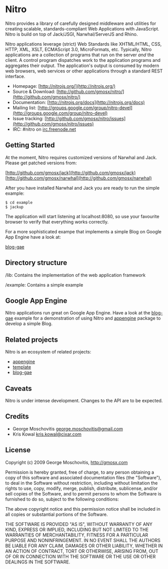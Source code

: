 Nitro
=====

Nitro provides a library of carefully designed middleware and utilities for creating scalable, standards-compliant Web Applications with JavaScript. Nitro is build on top of Jack/JSGI, Narwhal/ServerJS and Rhino. 

Nitro applications leverage (strict) Web Standards like XHTML/HTML, CSS, HTTP, XML, XSLT, ECMAScript 3.0, MicroFormats, etc. Typically, Nitro applications are a collection of programs that run on the server *and* the client. A control program dispatches work to the application programs and aggregates their output. The application's output is consumed by modern web browsers, web services or other applications through a standard REST interface.

* Homepage: [http://nitrojs.org/](http://nitrojs.org/)
* Source & Download: [http://github.com/gmosx/nitro/](http://github.com/gmosx/nitro/)
* Documentation: [http://nitrojs.org/docs](http://nitrojs.org/docs)
* Mailing list: [http://groups.google.com/group/nitro-devel](http://groups.google.com/group/nitro-devel)
* Issue tracking: [http://github.com/gmosx/nitro/issues](http://github.com/gmosx/nitro/issues)
* IRC: #nitro on [irc.freenode.net](http://freenode.net/)    


Getting Started
---------------

At the moment, Nitro requires customized versions of Narwhal and Jack. Please get patched versions from:
    
[http://github.com/gmosx/jack](http://github.com/gmosx/jack)
[http://github.com/gmosx/narwhal](http://github.com/gmosx/narwhal)

After you have installed Narwhal and Jack you are ready to run the simple example:

    $ cd example
    $ jackup 

The application will start listening at localhost:8080, so use your favourite browser to verify that everything works correctly.

For a more sophisticated exampe that implements a simple Blog on Google App Engine have a look at:

[blog-gae](http://github.com/gmosx/blog-gae/tree/master)    


Directory structure
-------------------

/lib:
Contains the implementation of the web application framework
    
/example:
Contains a simple example        


Google App Engine
-----------------

Nitro applications run great on Google App Engine. Have a look at the [blog-gae](http://github.com/gmosx/blog-gae/tree/master) example for a demonstration of using Nitro and [appengine](http://github.com/gmosx/appengine/tree/master) package to develop a simple Blog.


Related projects
----------------

Nitro is an ecosystem of related projects:

* [appengine](http://github.com/gmosx/appengine/tree/master) 
* [template](http://github.com/gmosx/template/tree/master)
* [blog-gae](http://github.com/gmosx/blog-gae/tree/master)

    
Caveats
-------

Nitro is under intense development. Changes to the API are to be expected.        


Credits
-------

* George Moschovitis <george.moschovitis@gmail.com>
* Kris Kowal <kris.kowal@cixar.com>


License
-------

Copyright (c) 2009 George Moschovitis, http://gmosx.com

Permission is hereby granted, free of charge, to any person obtaining a copy
of this software and associated documentation files (the "Software"), to
deal in the Software without restriction, including without limitation the
rights to use, copy, modify, merge, publish, distribute, sublicense, and/or
sell copies of the Software, and to permit persons to whom the Software is
furnished to do so, subject to the following conditions:

The above copyright notice and this permission notice shall be included in
all copies or substantial portions of the Software.

THE SOFTWARE IS PROVIDED "AS IS", WITHOUT WARRANTY OF ANY KIND, EXPRESS OR
IMPLIED, INCLUDING BUT NOT LIMITED TO THE WARRANTIES OF MERCHANTABILITY,
FITNESS FOR A PARTICULAR PURPOSE AND NONINFRINGEMENT. IN NO EVENT SHALL
THE AUTHORS BE LIABLE FOR ANY CLAIM, DAMAGES OR OTHER LIABILITY, WHETHER 
IN AN ACTION OF CONTRACT, TORT OR OTHERWISE, ARISING FROM, OUT OF OR IN
CONNECTION WITH THE SOFTWARE OR THE USE OR OTHER DEALINGS IN THE SOFTWARE.
